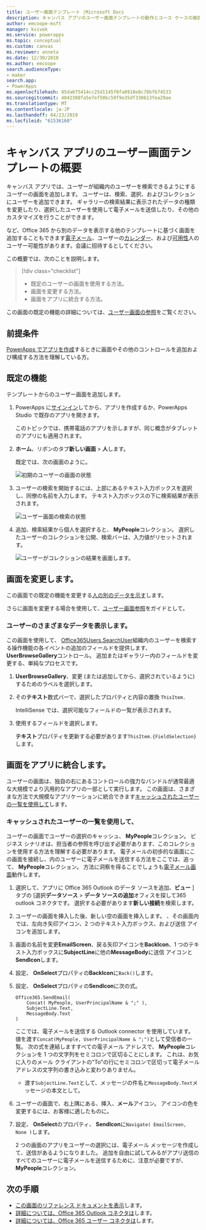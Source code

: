 ```yaml
---
title: ユーザー画面テンプレート |Microsoft Docs
description: キャンバス アプリのユーザー画面テンプレートの動作とユース ケースの画面を拡張する方法を理解します。
author: emcoope-msft
manager: kvivek
ms.service: powerapps
ms.topic: conceptual
ms.custom: canvas
ms.reviewer: anneta
ms.date: 12/30/2018
ms.author: emcoope
search.audienceType:
- maker
search.app:
- PowerApps
ms.openlocfilehash: 85da6f5414cc25d1145f0fa8910e8c78bfb74533
ms.sourcegitcommit: 4042388fa5e7ef50bc59f9e35df330613fea29ae
ms.translationtype: MT
ms.contentlocale: ja-JP
ms.lasthandoff: 04/23/2019
ms.locfileid: "61536160"
---
```

# <a name="overview-of-the-people-screen-template-for-canvas-apps"></a>キャンバス アプリのユーザー画面テンプレートの概要

キャンバス アプリでは、ユーザーが組織内のユーザーを検索できるようにするユーザーの画面を追加します。 ユーザーは、検索、選択、およびコレクションにユーザーを追加できます。 ギャラリーの検索結果に表示されたデータの種類を変更したり、選択したユーザーを使用して電子メールを送信したり、その他のカスタマイズを行うことができます。

など、Office 365 から別のデータを表示する他のテンプレートに基づく画面を追加することもできます[電子メール](email-screen-overview.md)、ユーザーの[カレンダー](calendar-screen-overview.md)、および[可用性](meeting-screen-overview.md)人のユーザー可能性があります。会議に招待するとしてください。

この概要では、次のことを説明します。
> [!div class="checklist"]
> * 既定のユーザーの画面を使用する方法。
> * 画面を変更する方法。
> * 画面をアプリに統合する方法。

この画面の既定の機能の詳細については、[ユーザー画面の参照](people-screen-reference.md)をご覧ください。

## <a name="prerequisite"></a>前提条件

[PowerApps でアプリを作成](../data-platform-create-app-scratch.md)するときに画面やその他のコントロールを追加および構成する方法を理解している方。

## <a name="default-functionality"></a>既定の機能

テンプレートからのユーザー画面を追加します。

1. PowerApps に[サインイン](http://web.powerapps.com?utm_source=padocs&utm_medium=linkinadoc&utm_campaign=referralsfromdoc)してから、アプリを作成するか、PowerApps Studio で既存のアプリを開きます。

    このトピックでは、携帯電話のアプリを示しますが、同じ概念がタブレットのアプリにも適用されます。

1. **ホーム**、リボンのタブ**新しい画面** > **人**します。

    既定では、次の画面のように。

    ![初期のユーザーの画面の状態](media/people-screen/people-screen-empty.png)

1. ユーザーの検索を開始するには、上部にあるテキスト入力ボックスを選択し、同僚の名前を入力します。 テキスト入力ボックスの下に検索結果が表示されます。

    ![ユーザー画面の検索の状態](media/people-screen/people-browse-gall-full.png)

1. 追加、検索結果から個人を選択すると、 **MyPeople**コレクション。 選択したユーザーのコレクションを公開、検索バーは、入力値がリセットされます。

    ![ユーザーがコレクションの結果を画面します。](media/people-screen/people-people-gall-full.png)

## <a name="modify-the-screen"></a>画面を変更します。

この画面での既定の機能を変更する[人の別のデータを示す](people-screen-overview.md#show-different-data-for-people)します。

さらに画面を変更する場合を使用して、[ユーザー画面参照](./people-screen-reference.md)をガイドとして。

### <a name="show-different-data-for-people"></a>ユーザーのさまざまなデータを表示します。

この画面を使用して、 [Office365Users.SearchUser](https://docs.microsoft.com/connectors/office365users/#searchuser)組織内のユーザーを検索する操作機能の各イベントの追加のフィールドを提供します、 **UserBrowseGallery**コントロール。 追加またはギャラリー内のフィールドを変更する、単純なプロセスです。

1. **UserBrowseGallery**、変更 (または追加してから、選択されているように) するためのラベルを選択します。

1. その**テキスト**数式バーで、選択したプロパティと内容の置換 `ThisItem.`

    IntelliSense では、選択可能なフィールドの一覧が表示されます。

1. 使用するフィールドを選択します。

    **テキスト**プロパティを更新する必要があります`ThisItem.{FieldSelection}`します。

## <a name="integrate-the-screen-into-an-app"></a>画面をアプリに統合します。

ユーザーの画面は、独自の右にあるコントロールの強力なバンドルが通常最適な大規模でより汎用的なアプリの一部として実行します。 この画面は、さまざまな方法で大規模なアプリケーションに統合できます[キャッシュされたユーザーの一覧を使用して](people-screen-overview.md#use-your-cached-list-of-people)します。

### <a name="use-your-cached-list-of-people"></a>キャッシュされたユーザーの一覧を使用して、

ユーザーの画面でユーザーの選択のキャッシュ、 **MyPeople**コレクション。 ビジネス シナリオは、担当者の参照を呼び出す必要があります、このコレクションを使用する方法を理解する必要があります。 電子メールの初歩的な画面にこの画面を接続し、内のユーザーに電子メールを送信する方法をここでは、追って、 **MyPeople**コレクション。 方法に洞察を得ることでしょうも[電子メール画面](./email-screen-overview.md)動作します。

1. 選択して、アプリに Office 365 Outlook のデータ ソースを追加、**ビュー** ] タブの [選択**データソース** > **データ ソースの追加**オフィスを探して365 outlook コネクタです。 選択する必要があります**新しい接続**を検索します。
1. ユーザーの画面を挿入した後、新しい空の画面を挿入します。 、その画面内では、左向き矢印アイコン、2 つのテキスト入力ボックス、および送信 アイコンを追加します。
1. 画面の名前を変更**EmailScreen**、戻る矢印アイコンを**BackIcon**、1 つのテキスト入力ボックスに**SubjectLine**に他の**MessageBody**に送信 アイコンと**SendIcon**します。
1. 設定、 **OnSelect**プロパティの**BackIcon**に`Back()`します。
1. 設定、 **OnSelect**プロパティの**SendIcon**に次の式。

    ```powerapps-dot
    Office365.SendEmail( 
        Concat( MyPeople, UserPrincipalName & ";" ), 
        SubjectLine.Text, 
        MessageBody.Text 
    )
    ```
    
    ここでは、電子メールを送信する Outlook connector を使用しています。 値を渡す`Concat(MyPeople, UserPrincipalName & ";")`として受信者の一覧。 次の式を連結しますすべての電子メール アドレスで、 **MyPeople**コレクションを 1 つの文字列をセミコロンで区切ることにします。 これは、お気に入りのメール クライアントの"To"の行にセミコロンで区切って電子メール アドレスの文字列の書き込みと変わりありません。
    * 渡す`SubjectLine.Text`として、メッセージの件名と`MessageBody.Text`メッセージの本文として。
1. ユーザーの画面で、右上隅にある、挿入、**メール**アイコン。
   アイコンの色を変更するには、お客様に適したものに。
1. 設定、 **OnSelect**のプロパティ、 **SendIcon**に`Navigate( EmailScreen, None )`します。

    2 つの画面のアプリをユーザーの選択には、電子メール メッセージを作成して、送信があるようになりました。 追加を自由に試してみるがアプリ送信のすべてのユーザーに電子メールを送信するために、注意が必要ですが、 **MyPeople**コレクション。

## <a name="next-steps"></a>次の手順

* [この画面のリファレンス ドキュメントを表示](./people-screen-reference.md)します。
* [詳細については、Office 365 Outlook コネクタは](../connections/connection-office365-outlook.md)します。
* [詳細については、Office 365 ユーザー コネクタは](../connections/connection-office365-users.md)します。

